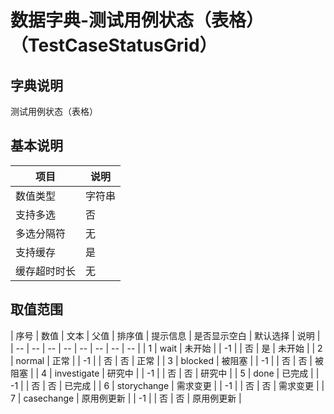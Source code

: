 # 数据字典-测试用例状态（表格）（TestCaseStatusGrid）
## 字典说明
测试用例状态（表格）

## 基本说明
| 项目 | 说明 |
| -- | -- |
| 数值类型 | 字符串 |
| 支持多选 | 否 |
| 多选分隔符 | 无 |
| 支持缓存 | 是 |
| 缓存超时时长 | 无 |

## 取值范围
| 序号 | 数值 | 文本 | 父值 | 排序值 | 提示信息 | 是否显示空白 | 默认选择 | 说明 |
| -- | -- | -- | -- | -- | -- | -- | -- |
| 1 | wait | 未开始 |  | -1 |  | 否 | 是 | 未开始 |
| 2 | normal | 正常 |  | -1 |  | 否 | 否 | 正常 |
| 3 | blocked | 被阻塞 |  | -1 |  | 否 | 否 | 被阻塞 |
| 4 | investigate | 研究中 |  | -1 |  | 否 | 否 | 研究中 |
| 5 | done | 已完成 |  | -1 |  | 否 | 否 | 已完成 |
| 6 | storychange | 需求变更 |  | -1 |  | 否 | 否 | 需求变更 |
| 7 | casechange | 原用例更新 |  | -1 |  | 否 | 否 | 原用例更新 |

